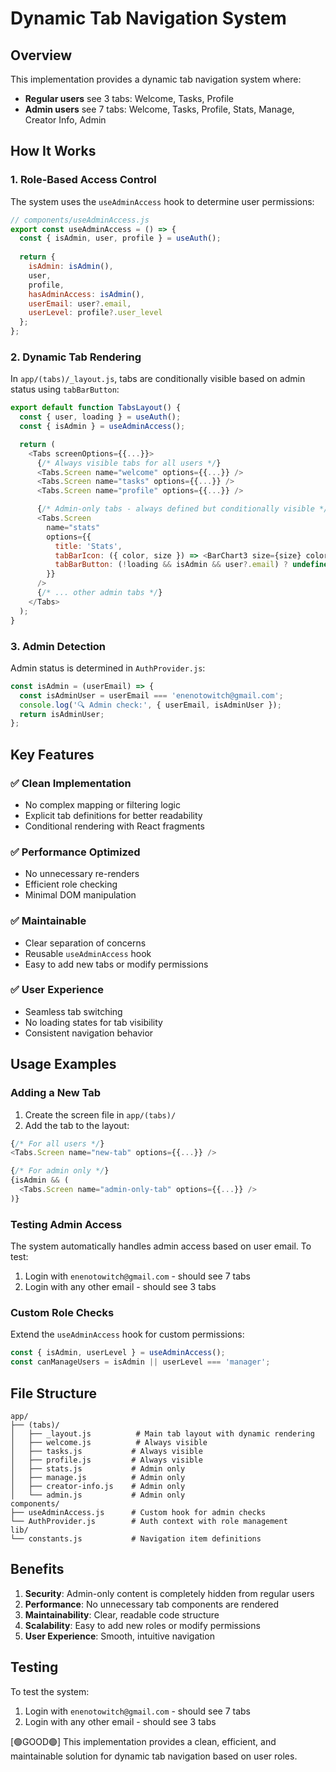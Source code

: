 # Dynamic Tab Navigation System

## Overview

This implementation provides a dynamic tab navigation system where:
- **Regular users** see 3 tabs: Welcome, Tasks, Profile
- **Admin users** see 7 tabs: Welcome, Tasks, Profile, Stats, Manage, Creator Info, Admin

## How It Works

### 1. Role-Based Access Control

The system uses the `useAdminAccess` hook to determine user permissions:

```javascript
// components/useAdminAccess.js
export const useAdminAccess = () => {
  const { isAdmin, user, profile } = useAuth();
  
  return {
    isAdmin: isAdmin(),
    user,
    profile,
    hasAdminAccess: isAdmin(),
    userEmail: user?.email,
    userLevel: profile?.user_level
  };
};
```

### 2. Dynamic Tab Rendering

In `app/(tabs)/_layout.js`, tabs are conditionally visible based on admin status using `tabBarButton`:

```javascript
export default function TabsLayout() {
  const { user, loading } = useAuth();
  const { isAdmin } = useAdminAccess();

  return (
    <Tabs screenOptions={{...}}>
      {/* Always visible tabs for all users */}
      <Tabs.Screen name="welcome" options={{...}} />
      <Tabs.Screen name="tasks" options={{...}} />
      <Tabs.Screen name="profile" options={{...}} />

      {/* Admin-only tabs - always defined but conditionally visible */}
      <Tabs.Screen
        name="stats"
        options={{
          title: 'Stats',
          tabBarIcon: ({ color, size }) => <BarChart3 size={size} color={color} />,
          tabBarButton: (!loading && isAdmin && user?.email) ? undefined : () => null,
        }}
      />
      {/* ... other admin tabs */}
    </Tabs>
  );
}
```

### 3. Admin Detection

Admin status is determined in `AuthProvider.js`:

```javascript
const isAdmin = (userEmail) => {
  const isAdminUser = userEmail === 'enenotowitch@gmail.com';
  console.log('🔍 Admin check:', { userEmail, isAdminUser });
  return isAdminUser;
};
```

## Key Features

### ✅ Clean Implementation
- No complex mapping or filtering logic
- Explicit tab definitions for better readability
- Conditional rendering with React fragments

### ✅ Performance Optimized
- No unnecessary re-renders
- Efficient role checking
- Minimal DOM manipulation

### ✅ Maintainable
- Clear separation of concerns
- Reusable `useAdminAccess` hook
- Easy to add new tabs or modify permissions

### ✅ User Experience
- Seamless tab switching
- No loading states for tab visibility
- Consistent navigation behavior

## Usage Examples

### Adding a New Tab

1. Create the screen file in `app/(tabs)/`
2. Add the tab to the layout:

```javascript
{/* For all users */}
<Tabs.Screen name="new-tab" options={{...}} />

{/* For admin only */}
{isAdmin && (
  <Tabs.Screen name="admin-only-tab" options={{...}} />
)}
```

### Testing Admin Access

The system automatically handles admin access based on user email. To test:

1. Login with `enenotowitch@gmail.com` - should see 7 tabs
2. Login with any other email - should see 3 tabs

### Custom Role Checks

Extend the `useAdminAccess` hook for custom permissions:

```javascript
const { isAdmin, userLevel } = useAdminAccess();
const canManageUsers = isAdmin || userLevel === 'manager';
```

## File Structure

```
app/
├── (tabs)/
│   ├── _layout.js          # Main tab layout with dynamic rendering
│   ├── welcome.js          # Always visible
│   ├── tasks.js           # Always visible
│   ├── profile.js         # Always visible
│   ├── stats.js           # Admin only
│   ├── manage.js          # Admin only
│   ├── creator-info.js    # Admin only
│   └── admin.js           # Admin only
components/
├── useAdminAccess.js      # Custom hook for admin checks
└── AuthProvider.js        # Auth context with role management
lib/
└── constants.js           # Navigation item definitions
```

## Benefits

1. **Security**: Admin-only content is completely hidden from regular users
2. **Performance**: No unnecessary tab components are rendered
3. **Maintainability**: Clear, readable code structure
4. **Scalability**: Easy to add new roles or modify permissions
5. **User Experience**: Smooth, intuitive navigation

## Testing

To test the system:

1. Login with `enenotowitch@gmail.com` - should see 7 tabs
2. Login with any other email - should see 3 tabs

[🟢GOOD🟢] This implementation provides a clean, efficient, and maintainable solution for dynamic tab navigation based on user roles.
